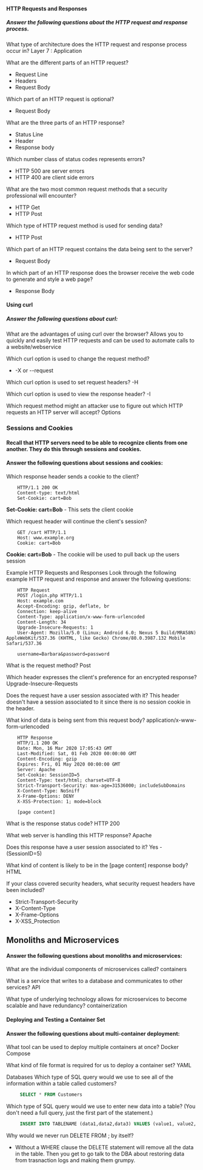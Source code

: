 #### HTTP Requests and Responses
##### Answer the following questions about the HTTP request and response process.


What type of architecture does the HTTP request and response process occur in? Layer 7 : Application


What are the different parts of an HTTP request? 
- Request Line
- Headers
- Request Body


Which part of an HTTP request is optional?
- Request Body


What are the three parts of an HTTP response?
- Status Line
- Header
- Response body


Which number class of status codes represents errors?
- HTTP 500 are server errors
- HTTP 400 are client side errors


What are the two most common request methods that a security professional will encounter?
- HTTP Get
- HTTP Post

Which type of HTTP request method is used for sending data?
- HTTP Post

Which part of an HTTP request contains the data being sent to the server?
- Request Body

In which part of an HTTP response does the browser receive the web code to generate and style a web page?
- Response Body



#### Using curl
##### Answer the following questions about curl:


What are the advantages of using curl over the browser? Allows you to quickly and easily test HTTP requests and can be used to automate calls to a website/webservice


Which curl option is used to change the request method?
- -X or --request <command>


Which curl option is used to set request headers? -H


Which curl option is used to view the response header? -I


Which request method might an attacker use to figure out which HTTP requests an HTTP server will accept? Options



### Sessions and Cookies
#### Recall that HTTP servers need to be able to recognize clients from one another. They do this through sessions and cookies.
#### Answer the following questions about sessions and cookies:


Which response header sends a cookie to the client?
```
    HTTP/1.1 200 OK
    Content-type: text/html
    Set-Cookie: cart=Bob
```
<b>Set-Cookie: cart=Bob</b> - This sets the client cookie


Which request header will continue the client's session?
```
    GET /cart HTTP/1.1
    Host: www.example.org
    Cookie: cart=Bob
```
<b>Cookie: cart=Bob</b> - The cookie will be used to pull back up the users session

Example HTTP Requests and Responses
Look through the following example HTTP request and response and answer the following questions:
```
    HTTP Request
    POST /login.php HTTP/1.1
    Host: example.com
    Accept-Encoding: gzip, deflate, br
    Connection: keep-alive
    Content-Type: application/x-www-form-urlencoded
    Content-Length: 34
    Upgrade-Insecure-Requests: 1
    User-Agent: Mozilla/5.0 (Linux; Android 6.0; Nexus 5 Build/MRA58N) AppleWebKit/537.36 (KHTML, like Gecko) Chrome/80.0.3987.132 Mobile Safari/537.36

    username=Barbara&password=password
```

What is the request method? Post


Which header expresses the client's preference for an encrypted response? Upgrade-Insecure-Requests


Does the request have a user session associated with it? This header doesn't have a session associated to it since there is no session cookie in the header.


What kind of data is being sent from this request body? application/x-www-form-urlencoded

```
    HTTP Response
    HTTP/1.1 200 OK
    Date: Mon, 16 Mar 2020 17:05:43 GMT
    Last-Modified: Sat, 01 Feb 2020 00:00:00 GMT
    Content-Encoding: gzip
    Expires: Fri, 01 May 2020 00:00:00 GMT
    Server: Apache
    Set-Cookie: SessionID=5
    Content-Type: text/html; charset=UTF-8
    Strict-Transport-Security: max-age=31536000; includeSubDomains
    X-Content-Type: NoSniff
    X-Frame-Options: DENY
    X-XSS-Protection: 1; mode=block

    [page content]
```

What is the response status code? HTTP 200


What web server is handling this HTTP response? Apache


Does this response have a user session associated to it? Yes - (SessionID=5)


What kind of content is likely to be in the [page content] response body? HTML


If your class covered security headers, what security request headers have been included? 
- Strict-Transport-Security
- X-Content-Type
- X-Frame-Options
- X-XSS_Protection

## Monoliths and Microservices
#### Answer the following questions about monoliths and microservices:


What are the individual components of microservices called? containers


What is a service that writes to a database and communicates to other services? API


What type of underlying technology allows for microservices to become scalable and have redundancy? containerization



#### Deploying and Testing a Container Set
#### Answer the following questions about multi-container deployment:


What tool can be used to deploy multiple containers at once? Docker Compose


What kind of file format is required for us to deploy a container set? YAML



Databases
Which type of SQL query would we use to see all of the information within a table called customers? 
```SQL
     SELECT * FROM Customers
```
Which type of SQL query would we use to enter new data into a table? (You don't need a full query, just the first part of the statement.)
```SQL
     INSERT INTO TABLENAME (data1,data2,data3) VALUES (value1, value2, value3)
```
Why would we never run DELETE FROM <table-name>; by itself? 
- Without a WHERE clause the DELETE statement will remove all the data in the table. Then you get to go talk to the DBA about restoring data from trasnaction logs and making them grumpy.









